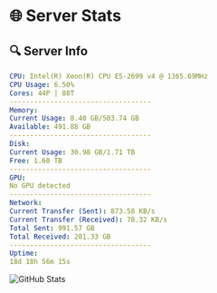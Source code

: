 # 🌐 Server Stats
## 🔍 Server Info
```yaml
CPU: Intel(R) Xeon(R) CPU E5-2699 v4 @ 1365.69MHz
CPU Usage: 6.50%
Cores: 44P | 88T
-----------------------------------
Memory:
Current Usage: 8.40 GB/503.74 GB
Available: 491.88 GB
-----------------------------------
Disk:
Current Usage: 30.98 GB/1.71 TB
Free: 1.60 TB
-----------------------------------
GPU:
No GPU detected
-----------------------------------
Network:
Current Transfer (Sent): 873.58 KB/s
Current Transfer (Received): 78.32 KB/s
Total Sent: 991.57 GB
Total Received: 201.33 GB
-----------------------------------
Uptime:
18d 18h 56m 15s
```
![GitHub Stats](https://img.shields.io/badge/Updated-2025-05-08_12:05:03-blue)